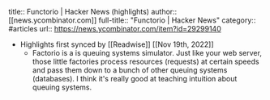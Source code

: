 title:: Functorio | Hacker News (highlights)
author:: [[news.ycombinator.com]]
full-title:: "Functorio | Hacker News"
category:: #articles
url:: https://news.ycombinator.com/item?id=29299140

- Highlights first synced by [[Readwise]] [[Nov 19th, 2022]]
	- Factorio is a is queuing systems simulator. Just like your web server, those little factories process resources (requests) at certain speeds and pass them down to a bunch of other queuing systems (databases). I think it's really good at teaching intuition about queuing systems.